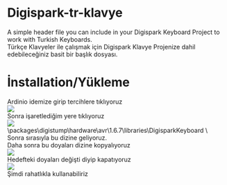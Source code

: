 # Digispark-tr-klavye
A simple header file you can include in your Digispark Keyboard Project to work with Turkish Keyboards.
</br>
Türkçe Klavyeler ile çalışmak için Digispark Klavye Projenize dahil edebileceğiniz basit bir başlık dosyası.

# İnstallation/Yükleme
Ardinio idemize girip tercihlere tıklıyoruz
</br>
<img src="https://bksec.xyz/github/tercih.png"> 
</br>
Sonra işaretlediğim yere tıklıyoruz
</br>
<img src="https://i4.hurimg.com/i/hurriyet/75/1200x675/5f2ebbaf0f25441490314a5f.jpg">
</br>
\packages\digistump\hardware\avr\1.6.7\libraries\DigisparkKeyboard \ 
</br>
Sonra sırasıyla bu dizine geliyoruz.
</br>
Daha sonra bu doyaları dizine kopyalıyoruz
</br>
<img src="https://bksec.xyz/github/dosya.png">
</br>
Hedefteki doyaları değişti diyip kapatıyoruz
</br>
<img src="https://bksec.xyz/github/kopya.png">
</br>
Şimdi rahatlıkla kullanabiliriz
